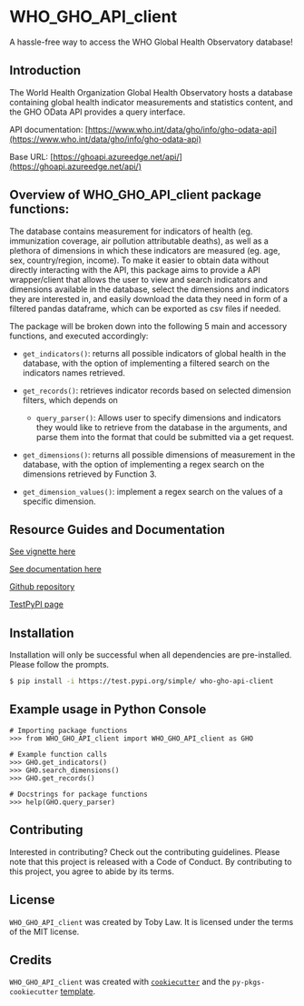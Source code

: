 # WHO_GHO_API_client

A hassle-free way to access the WHO Global Health Observatory database!

## Introduction
The World Health Organization Global Health Observatory hosts a database containing global health indicator measurements and statistics content, and the GHO OData API provides a query interface.

API documentation: [https://www.who.int/data/gho/info/gho-odata-api](https://www.who.int/data/gho/info/gho-odata-api)

Base URL: [https://ghoapi.azureedge.net/api/](https://ghoapi.azureedge.net/api/)

## Overview of WHO_GHO_API_client package functions:
The database contains measurement for indicators of health (eg. immunization coverage, air pollution attributable deaths), as well as a plethora of dimensions in which these indicators are measured (eg. age, sex, country/region, income). 
To make it easier to obtain data without directly interacting with the API, this package aims to provide a API wrapper/client that allows the user to view and search indicators and dimensions available in the database, select the dimensions and indicators they are interested in, and easily download the data they need in form of a filtered pandas dataframe, which can be exported as csv files if needed.

The package will be broken down into the following 5 main and accessory functions, and executed accordingly:

* `get_indicators()`: returns all possible indicators of global health in the database, with the option of implementing a filtered search on the indicators names retrieved.

* `get_records()`: retrieves indicator records based on selected dimension filters, which depends on
     - `query_parser()`: Allows user to specify dimensions and indicators they would like to retrieve from the database in the arguments, and parse them into the format that could be submitted via a get request.

* `get_dimensions()`: returns all possible dimensions of measurement in the database, with the option of implementing a regex search on the dimensions retrieved by Function 3. 

* `get_dimension_values()`: implement a regex search on the values of a specific dimension.

## Resource Guides and Documentation
[See vignette here](../Vignette_WHO_GHO_API_client.ipynb)

[See documentation here](./docs/_build/html/modules.html)

[Github repository](https://github.com/tobykylaw/WHO_GHO_API_client) 

[TestPyPI page](https://test.pypi.org/project/who-gho-api-client/)

## Installation

Installation will only be successful when all dependencies are pre-installed. Please follow the prompts.
```bash
$ pip install -i https://test.pypi.org/simple/ who-gho-api-client
```

## Example usage in Python Console

```
# Importing package functions
>>> from WHO_GHO_API_client import WHO_GHO_API_client as GHO

# Example function calls
>>> GHO.get_indicators()
>>> GHO.search_dimensions()
>>> GHO.get_records()

# Docstrings for package functions
>>> help(GHO.query_parser)
```

## Contributing

Interested in contributing? Check out the contributing guidelines. Please note that this project is released with a Code of Conduct. By contributing to this project, you agree to abide by its terms.

## License

`WHO_GHO_API_client` was created by Toby Law. It is licensed under the terms of the MIT license.

## Credits

`WHO_GHO_API_client` was created with [`cookiecutter`](https://cookiecutter.readthedocs.io/en/latest/) and the `py-pkgs-cookiecutter` [template](https://github.com/py-pkgs/py-pkgs-cookiecutter).
